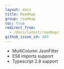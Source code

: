 ```yaml
---
layout: docs
title: Roadmap
group: roadmap
toc: true
redirect_from:
  - /docs/latest/roadmap/
github_issue_id: 403
---
```


* MultiColumn JsonFilter
* ES6 imports support
* Typescript 2.8 support